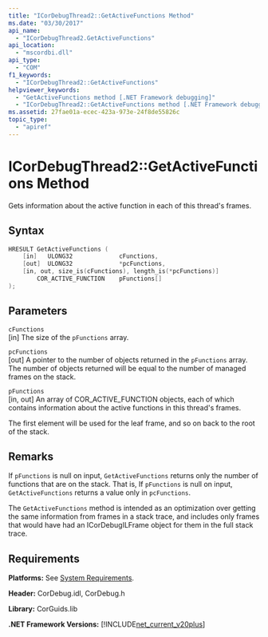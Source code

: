 ```yaml
---
title: "ICorDebugThread2::GetActiveFunctions Method"
ms.date: "03/30/2017"
api_name: 
  - "ICorDebugThread2.GetActiveFunctions"
api_location: 
  - "mscordbi.dll"
api_type: 
  - "COM"
f1_keywords: 
  - "ICorDebugThread2::GetActiveFunctions"
helpviewer_keywords: 
  - "GetActiveFunctions method [.NET Framework debugging]"
  - "ICorDebugThread2::GetActiveFunctions method [.NET Framework debugging]"
ms.assetid: 27fae01a-ecec-423a-973e-24f8de55826c
topic_type: 
  - "apiref"
---
```

# ICorDebugThread2::GetActiveFunctions Method
Gets information about the active function in each of this thread's frames.  
  
## Syntax  
  
```cpp  
HRESULT GetActiveFunctions (  
    [in]   ULONG32             cFunctions,  
    [out]  ULONG32             *pcFunctions,  
    [in, out, size_is(cFunctions), length_is(*pcFunctions)]  
        COR_ACTIVE_FUNCTION    pFunctions[]  
);  
```  
  
## Parameters  
 `cFunctions`  
 [in] The size of the `pFunctions` array.  
  
 `pcFunctions`  
 [out] A pointer to the number of objects returned in the `pFunctions` array. The number of objects returned will be equal to the number of managed frames on the stack.  
  
 `pFunctions`  
 [in, out] An array of COR_ACTIVE_FUNCTION objects, each of which contains information about the active functions in this thread's frames.  
  
 The first element will be used for the leaf frame, and so on back to the root of the stack.  
  
## Remarks  
 If `pFunctions` is null on input, `GetActiveFunctions` returns only the number of functions that are on the stack. That is, If `pFunctions` is null on input, `GetActiveFunctions` returns a value only in `pcFunctions`.  
  
 The `GetActiveFunctions` method is intended as an optimization over getting the same information from frames in a stack trace, and includes only frames that would have had an ICorDebugILFrame object for them in the full stack trace.  
  
## Requirements  
 **Platforms:** See [System Requirements](../../../../docs/framework/get-started/system-requirements.md).  
  
 **Header:** CorDebug.idl, CorDebug.h  
  
 **Library:** CorGuids.lib  
  
 **.NET Framework Versions:** [!INCLUDE[net_current_v20plus](../../../../includes/net-current-v20plus-md.md)]
